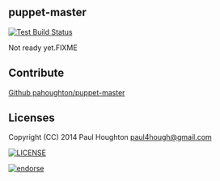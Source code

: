 ## puppet-master

[![Test Build Status](https://travis-ci.org/pahoughton/puppet-master.png)](https://travis-ci.org/pahoughton/puppet-master)

Not ready yet.FIXME

## Contribute

[Github pahoughton/puppet-master](https://github.com/pahoughton/puppet-master)

## Licenses

Copyright (CC) 2014 Paul Houghton <paul4hough@gmail.com>

[![LICENSE](http://i.creativecommons.org/l/by/3.0/88x31.png)](http://creativecommons.org/licenses/by/3.0/)

[![endorse](https://api.coderwall.com/pahoughton/endorsecount.png)](https://coderwall.com/pahoughton)
